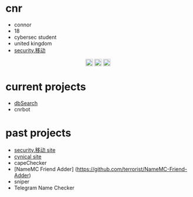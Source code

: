 <h1>cnr</h1>

- connor
- 18
- cybersec student
- united kingdom
- [security.移动](https://security.xn--6frz82g/)

<p align="center">
<a href="https://twitter.com/_cnrs" target="blank"><img align="center" src="https://cdn.jsdelivr.net/npm/simple-icons@3.0.1/icons/twitter.svg" alt="twitter" height="20" width="20" /></a>
<a href="https://github.com/terrorist" target="blank"><img align="center" src="https://cdn.jsdelivr.net/npm/simple-icons@3.0.1/icons/github.svg" alt="github" height="20" width="20" /></a>
<a href="https://twitter.com/_cnrs" target="blank"><img align="center" src="https://cdn.jsdelivr.net/npm/simple-icons@3.0.1/icons/telegram.svg" alt="telegram" height="20" width="20" /></a>
</p>


<h1>current projects</h1>

- [dbSearch](https://discord.gg/XvxE5Tu/)
- cnrbot

<h1>past projects</h1>

- [security.移动 site](https://security.xn--6frz82g/)
- [cynical site](https://cynical.co/)
- capeChecker
- [NameMC Friend Adder] (https://github.com/terrorist/NameMC-Friend-Adder)
- sniper
- Telegram Name Checker
